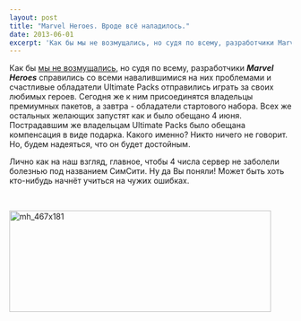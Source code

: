 ```yaml
---
layout: post
title: "Marvel Heroes. Вроде всё наладилось."
date: 2013-06-01
excerpt: 'Как бы мы не возмущались, но судя по всему, разработчики Marvel Heroes справились со всеми навалившимися на них проблемами и счастливые обладатели Ultimate Packs отправились играть за своих любимых героев. Сегодня же к ним присоединятся владельцы премиумных пакетов, а завтра - обладатели стартового набора. Всех же остальных желающих запустят как и было обещано 4 июня...'
---
```


Как бы <a href="http://gamersoul.ru/marvel-heroes-komiksy-delo-tonkoe.html">мы не возмущались</a>, но судя по всему, разработчики <em><strong>Marvel Heroes</strong></em> справились со всеми навалившимися на них проблемами и счастливые обладатели Ultimate Packs отправились играть за своих любимых героев. Сегодня же к ним присоединятся владельцы премиумных пакетов, а завтра - обладатели стартового набора. Всех же остальных желающих запустят как и было обещано 4 июня. Пострадавшим же владельцам Ultimate Packs было обещана компенсация в виде подарка. Какого именно? Никто ничего не говорит. Но, будем надеяться, что он будет достойным.

Лично как на наш взгляд, главное, чтобы 4 числа сервер не заболели болезнью под названием СимСити. Ну да Вы поняли! Может быть хоть кто-нибудь начнёт учиться на чужих ошибках.

&nbsp;

<a href="http://gamersoul.ru/wp-content/uploads/2013/05/mh_467x181.jpg"><img class="size-full wp-image-2373 aligncenter" alt="mh_467x181" src="http://gamersoul.ru/wp-content/uploads/2013/05/mh_467x181.jpg" width="467" height="181" /></a>